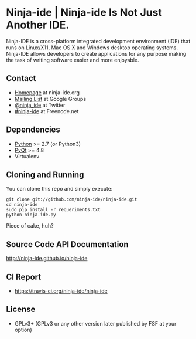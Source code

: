 # **Ninja-ide** | Ninja-ide Is Not Just Another IDE.

Ninja-IDE is a cross-platform integrated development environment (IDE) that runs
on Linux/X11, Mac OS X and Windows desktop operating systems. Ninja-IDE allows
developers to create applications for any purpose making the task of writing
software easier and more enjoyable.

## Contact

-   [Homepage](http://ninja-ide.org) at ninja-ide.org
-   [Mailing List](http://groups.google.com/group/ninja-ide/topics) at Google Groups
-   [@ninja\_ide](https://twitter.com/ninja_ide) at Twitter
-   [#ninja-ide](irc://freenode.net/ninja-ide) at Freenode.net

## Dependencies

-   [Python](http://python.org/) >= 2.7 (or Python3)
-   [PyQt](http://www.riverbankcomputing.com/software/pyqt/intro) >= 4.8
-   Virtualenv

## Cloning and Running

You can clone this repo and simply execute:

    git clone git://github.com/ninja-ide/ninja-ide.git
    cd ninja-ide
    sudo pip install -r requeriments.txt
    python ninja-ide.py

Piece of cake, huh?

## Source Code API Documentation

http://ninja-ide.github.io/ninja-ide

## CI Report

- https://travis-ci.org/ninja-ide/ninja-ide

## License

-   GPLv3+ (GPLv3 or any other version later published by FSF at your option)

